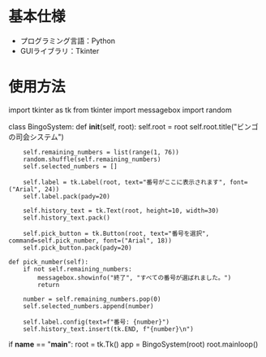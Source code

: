 # 基本仕様
- プログラミング言語：Python
- GUIライブラリ：Tkinter

# 使用方法
import tkinter as tk
from tkinter import messagebox
import random

class BingoSystem:
    def __init__(self, root):
        self.root = root
        self.root.title("ビンゴの司会システム")

        self.remaining_numbers = list(range(1, 76))
        random.shuffle(self.remaining_numbers)
        self.selected_numbers = []

        self.label = tk.Label(root, text="番号がここに表示されます", font=("Arial", 24))
        self.label.pack(pady=20)

        self.history_text = tk.Text(root, height=10, width=30)
        self.history_text.pack()

        self.pick_button = tk.Button(root, text="番号を選択", command=self.pick_number, font=("Arial", 18))
        self.pick_button.pack(pady=20)

    def pick_number(self):
        if not self.remaining_numbers:
            messagebox.showinfo("終了", "すべての番号が選ばれました。")
            return

        number = self.remaining_numbers.pop(0)
        self.selected_numbers.append(number)

        self.label.config(text=f"番号: {number}")
        self.history_text.insert(tk.END, f"{number}\n")

if __name__ == "__main__":
    root = tk.Tk()
    app = BingoSystem(root)
    root.mainloop()
